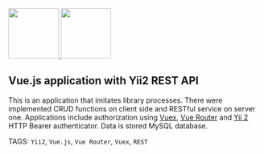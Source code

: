 <a href="https://github.com/yiisoft" target="_blank">
    <img src="https://avatars0.githubusercontent.com/u/993323" height="100px">
</a>

<a href="https://vuejs.org/" target="_blank">
    <img src="https://upload.wikimedia.org/wikipedia/commons/9/95/Vue.js_Logo_2.svg" height="100px">
</a>

Vue.js application with Yii2 REST API
------------

This is an application that imitates library processes. There were implemented CRUD functions
on client side and RESTful service on server one. Applications include authorization using
[Vuex](https://vuex.vuejs.org/), [Vue Router](https://router.vuejs.org/) and [Yii 2](http://www.yiiframework.com/) HTTP Bearer authenticator. Data is stored MySQL database.

TAGS: `Yii2`, `Vue.js`, `Vue Router`, `Vuex`, `REST`
